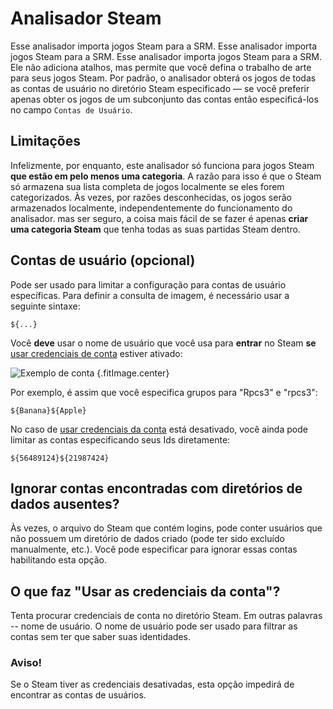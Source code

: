 # Analisador Steam

Esse analisador importa jogos Steam para a SRM. Esse analisador importa jogos Steam para a SRM. Esse analisador importa jogos Steam para a SRM. Ele não adiciona atalhos, mas permite que você defina o trabalho de arte para seus jogos Steam. Por padrão, o analisador obterá os jogos de todas as contas de usuário no diretório Steam especificado &mdash; se você preferir apenas obter os jogos de um subconjunto das contas então especificá-los no campo `Contas de Usuário`.

## Limitações
Infelizmente, por enquanto, este analisador só funciona para jogos Steam **que estão em pelo menos uma categoria**. A razão para isso é que o Steam só armazena sua lista completa de jogos localmente se eles forem categorizados. Às vezes, por razões desconhecidas, os jogos serão armazenados localmente, independentemente do funcionamento do analisador. mas ser seguro, a coisa mais fácil de se fazer é apenas **criar uma categoria Steam** que tenha todas as suas partidas Steam dentro.

## Contas de usuário (opcional)

Pode ser usado para limitar a configuração para contas de usuário específicas. Para definir a consulta de imagem, é necessário usar a seguinte sintaxe:
```
${...}
```
Você **deve** usar o nome de usuário que você usa para **entrar** no Steam **se** [usar credenciais de conta](#what-does-use-account-credentials-do) estiver ativado:

![Exemplo de conta](../../../assets/images/user-account-example.png) {.fitImage.center}

Por exemplo, é assim que você especifica grupos para "Rpcs3" e "rpcs3":

```
${Banana}${Apple}
```

No caso de [usar credenciais da conta](#what-does-use-account-credentials-do) está desativado, você ainda pode limitar as contas especificando seus Ids diretamente:

```
${56489124}${21987424}
```

## Ignorar contas encontradas com diretórios de dados ausentes?

Às vezes, o arquivo do Steam que contém logins, pode conter usuários que não possuem um diretório de dados criado (pode ter sido excluído manualmente, etc.). Você pode especificar para ignorar essas contas habilitando esta opção.

## O que faz "Usar as credenciais da conta"?

Tenta procurar credenciais de conta no diretório Steam. Em outras palavras -- nome de usuário. O nome de usuário pode ser usado para filtrar as contas sem ter que saber suas identidades.

### Aviso!

Se o Steam tiver as credenciais desativadas, esta opção impedirá de encontrar as contas de usuários.
